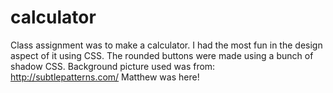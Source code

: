 # calculator
Class assignment was to make a calculator. I had the most fun in the design aspect of it using CSS.
The rounded buttons were made using a bunch of shadow CSS.
Background picture used was from: http://subtlepatterns.com/
Matthew was here!
